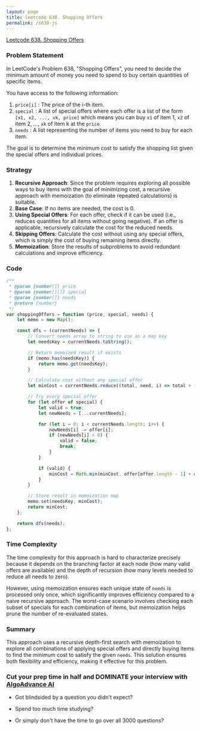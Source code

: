 ```yaml
---
layout: page
title: leetcode 638. Shopping Offers
permalink: /s638-js
---
```

[Leetcode 638. Shopping Offers](https://algoadvance.github.io/algoadvance/l638)
### Problem Statement
In LeetCode's Problem 638, "Shopping Offers", you need to decide the minimum amount of money you need to spend to buy certain quantities of specific items. 

You have access to the following information:
1. `price[i]` : The price of the i-th item.
2. `special` : A list of special offers where each offer is a list of the form `[x1, x2, ..., xk, price]` which means you can buy `x1` of item 1, `x2` of item 2, ..., `xk` of item k at the `price`.
3. `needs` : A list representing the number of items you need to buy for each item.

The goal is to determine the minimum cost to satisfy the shopping list given the special offers and individual prices.

### Strategy
1. **Recursive Approach**: Since the problem requires exploring all possible ways to buy items with the goal of minimizing cost, a recursive approach with memoization (to eliminate repeated calculations) is suitable. 
2. **Base Case**: If no items are needed, the cost is 0.
3. **Using Special Offers**: For each offer, check if it can be used (i.e., reduces quantities for all items without going negative). If an offer is applicable, recursively calculate the cost for the reduced needs.
4. **Skipping Offers**: Calculate the cost without using any special offers, which is simply the cost of buying remaining items directly.
5. **Memoization**: Store the results of subproblems to avoid redundant calculations and improve efficiency.

### Code

```javascript
/**
 * @param {number[]} price
 * @param {number[][]} special
 * @param {number[]} needs
 * @return {number}
 */
var shoppingOffers = function (price, special, needs) {
    let memo = new Map();

    const dfs = (currentNeeds) => {
        // Convert needs array to string to use as a map key
        let needsKey = currentNeeds.toString();

        // Return memoized result if exists
        if (memo.has(needsKey)) {
            return memo.get(needsKey);
        }

        // Calculate cost without any special offer
        let minCost = currentNeeds.reduce((total, need, i) => total + (need * price[i]), 0);

        // Try every special offer
        for (let offer of special) {
            let valid = true;
            let newNeeds = [...currentNeeds];

            for (let i = 0; i < currentNeeds.length; i++) {
                newNeeds[i] -= offer[i];
                if (newNeeds[i] < 0) {
                    valid = false;
                    break;
                }
            }

            if (valid) {
                minCost = Math.min(minCost, offer[offer.length - 1] + dfs(newNeeds));
            }
        }

        // Store result in memoization map
        memo.set(needsKey, minCost);
        return minCost;
    };

    return dfs(needs);
};
```

### Time Complexity
The time complexity for this approach is hard to characterize precisely because it depends on the branching factor at each node (how many valid offers are available) and the depth of recursion (how many levels needed to reduce all needs to zero). 

However, using memoization ensures each unique state of `needs` is processed only once, which significantly improves efficiency compared to a naive recursive approach. The worst-case scenario involves checking each subset of specials for each combination of items, but memoization helps prune the number of re-evaluated states. 

### Summary
This approach uses a recursive depth-first search with memoization to explore all combinations of applying special offers and directly buying items to find the minimum cost to satisfy the given `needs`. This solution ensures both flexibility and efficiency, making it effective for this problem.


### Cut your prep time in half and DOMINATE your interview with [AlgoAdvance AI](https://algoAdvance.com)

- Got blindsided by a question you didn't expect?

- Spend too much time studying?

- Or simply don't have the time to go over all 3000 questions?

